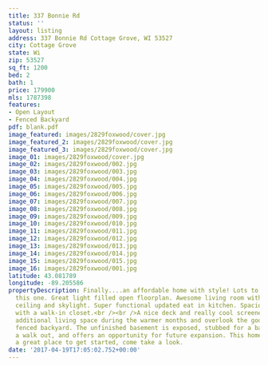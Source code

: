 ```yaml
---
title: 337 Bonnie Rd
status: ''
layout: listing
address: 337 Bonnie Rd Cottage Grove, WI 53527
city: Cottage Grove
state: Wi
zip: 53527
sq_ft: 1200
bed: 2
bath: 1
price: 179900
mls: 1787398
features:
- Open Layout
- Fenced Backyard
pdf: blank.pdf
image_featured: images/2829foxwood/cover.jpg
image_featured_2: images/2829foxwood/cover.jpg
image_featured_3: images/2829foxwood/cover.jpg
image_01: images/2829foxwood/cover.jpg
image_02: images/2829foxwood/002.jpg
image_03: images/2829foxwood/003.jpg
image_04: images/2829foxwood/004.jpg
image_05: images/2829foxwood/005.jpg
image_06: images/2829foxwood/006.jpg
image_07: images/2829foxwood/007.jpg
image_08: images/2829foxwood/008.jpg
image_09: images/2829foxwood/009.jpg
image_10: images/2829foxwood/010.jpg
image_11: images/2829foxwood/011.jpg
image_12: images/2829foxwood/012.jpg
image_13: images/2829foxwood/013.jpg
image_14: images/2829foxwood/014.jpg
image_15: images/2829foxwood/015.jpg
image_16: images/2829foxwood/001.jpg
latitude: 43.081789
longitude: -89.205586
propertyDescription: Finally....an affordable home with style! Lots to love about
  this one. Great light filled open floorplan. Awesome living room with a vaulted
  ceiling and skylight. Super functional updated eat in kitchen. Spacious master bedroom
  with a walk-in closet.<br /><br />A nice deck and really cool screened porch provide
  additional living space during the warmer months and overlook the good size fully
  fenced backyard. The unfinished basement is exposed, stubbed for a bathroom, has
  a walk out, and offers an opportunity for future expansion. This home would make
  a great place to get started, come take a look.
date: '2017-04-19T17:05:02.752+00:00'
---
```

